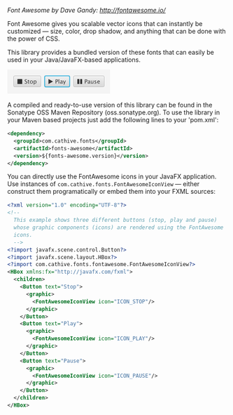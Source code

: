*Font Awesome by Dave Gandy: http://fontawesome.io/*

Font Awesome gives you scalable vector icons that can instantly be customized —
size, color, drop shadow, and anything that can be done with the power of CSS.

This library provides a bundled version of these fonts that can easily be used in your Java/JavaFX-based applications.

![Screenshot](screenshot.png "Some example icons")

A compiled and ready-to-use version of this library can be found in the
Sonatype OSS Maven Repository (oss.sonatype.org). To use the library
in your Maven based projects just add the following lines to your
'pom.xml':

```xml
<dependency>
  <groupId>com.cathive.fonts</groupId>
  <artifactId>fonts-awesome</artifactId>
  <version>${fonts-awesome.version}</version>
</dependency>
```

You can directly use the FontAwesome icons in your JavaFX application.
Use instances of `com.cathive.fonts.FontAwesomeIconView` — either construct
them programatically or embed them into your FXML sources:

```xml
<?xml version="1.0" encoding="UTF-8"?>
<!--
  This example shows three different buttons (stop, play and pause)
  whose graphic components (icons) are rendered using the FontAwesome
  icons.
  -->
<?import javafx.scene.control.Button?>
<?import javafx.scene.layout.HBox?>
<?import com.cathive.fonts.fontawesome.FontAwesomeIconView?>
<HBox xmlns:fx="http://javafx.com/fxml">
  <children>
    <Button text="Stop">
      <graphic>
        <FontAwesomeIconView icon="ICON_STOP"/>
      </graphic>
    </Button>
    <Button text="Play">
      <graphic>
        <FontAwesomeIconView icon="ICON_PLAY"/>
      </graphic>
    </Button>
    <Button text="Pause">
      <graphic>
        <FontAwesomeIconView icon="ICON_PAUSE"/>
      </graphic>
    </Button>
  </children>
</HBox>
```
